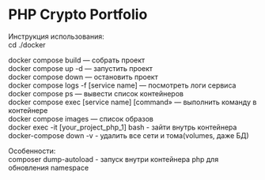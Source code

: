 # PHP Crypto Portfolio

Инструкция использования:  
cd ./docker

docker compose build — собрать проект  
docker compose up -d — запустить проект  
docker compose down — остановить проект  
docker compose logs -f [service name] — посмотреть логи сервиса  
docker compose ps — вывести список контейнеров  
docker compose exec [service name] [command» — выполнить команду в контейнере  
docker compose images — список образов  
docker exec -it [your_project_php_1] bash - зайти внутрь контейнера  
docker-compose down -v - удалить все сети и тома(volumes, даже БД)

Особенности:  
composer dump-autoload - запуск внутри контейнера php для обновления namespace
